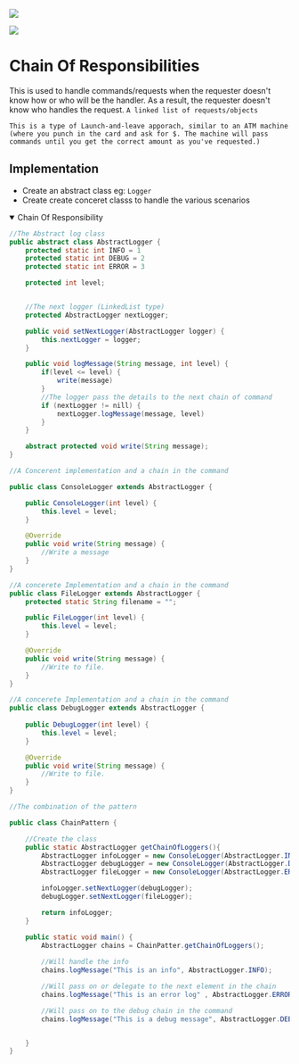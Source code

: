 

![](https://sourcemaking.com/files/v2/content/patterns/Chain_of_responsibility_1.png?id=9f8237404da365ba3044)


![](https://www.tutorialspoint.com/design_pattern/images/chain_pattern_uml_diagram.jpg)

# Chain Of Responsibilities

This is used to handle commands/requests when the requester doesn't know how or who will be the handler. As a result, the requester doesn't know who handles the request. `A linked list of requests/objects`

    This is a type of Launch-and-leave apporach, similar to an ATM machine (where you punch in the card and ask for $. The machine will pass commands until you get the correct amount as you've requested.)


## Implementation
- Create an abstract class eg: `Logger`
- Create create conceret classs to handle the various scenarios


<details open>
<summary>Chain Of Responsibility</summary>

```java
//The Abstract log class
public abstract class AbstractLogger {
    protected static int INFO = 1
    protected static int DEBUG = 2
    protected static int ERROR = 3

    protected int level;


    //The next logger (LinkedList type)
    protected AbstractLogger nextLogger;

    public void setNextLogger(AbstractLogger logger) {
        this.nextLogger = logger;
    }

    public void logMessage(String message, int level) {
        if(level <= level) {
            write(message)
        }
        //The logger pass the details to the next chain of command 
        if (nextLogger != nill) {
            nextLogger.logMessage(message, level)
        }
    }

    abstract protected void write(String message); 
}


````

```java
//A Concerent implementation and a chain in the command

public class ConsoleLogger extends AbstractLogger {

    public ConsoleLogger(int level) {
        this.level = level;
    }

    @Override
    public void write(String message) {
        //Write a message
    }
}

```

```java 
//A concerete Implementation and a chain in the command
public class FileLogger extends AbstractLogger {
    protected static String filename = "";

    public FileLogger(int level) {
        this.level = level;
    }

    @Override
    public void write(String message) {
        //Write to file.
    }
}

```


```java 
//A concerete Implementation and a chain in the command
public class DebugLogger extends AbstractLogger {
    
    public DebugLogger(int level) {
        this.level = level;
    }

    @Override
    public void write(String message) {
        //Write to file.
    }
}

```

```java
//The combination of the pattern

public class ChainPattern {

    //Create the class
    public static AbstractLogger getChainOfLoggers(){
        AbstractLogger infoLogger = new ConsoleLogger(AbstractLogger.INFO);
        AbstractLogger debugLogger = new ConsoleLogger(AbstractLogger.DEBUG);
        AbstractLogger fileLogger = new ConsoleLogger(AbstractLogger.ERROR);

        infoLogger.setNextLogger(debugLogger);
        debugLogger.setNextLogger(fileLogger);

        return infoLogger;
    }

    public static void main() {
        AbstractLogger chains = ChainPatter.getChainOfLoggers();
        
        //Will handle the info
        chains.logMessage("This is an info", AbstractLogger.INFO);

        //Will pass on or delegate to the next element in the chain
        chains.logMessage("This is an error log" , AbstractLogger.ERROR);

        //Will pass on to the debug chain in the command
        chains.logMessage("This is a debug message", AbstractLogger.DEBUG);


    }
}

```
</details>

 